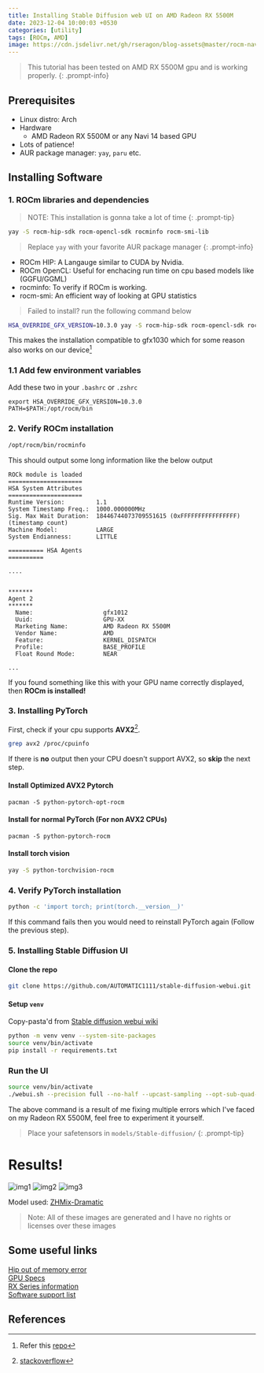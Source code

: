 ```yaml
---
title: Installing Stable Diffusion web UI on AMD Radeon RX 5500M
date: 2023-12-04 10:00:03 +0530
categories: [utility]
tags: [ROCm, AMD]
image: https://cdn.jsdelivr.net/gh/rseragon/blog-assets@master/rocm-navi14/background.png
---
```


> This tutorial has been tested on AMD RX 5500M gpu and is working properly.
{: .prompt-info}

## Prerequisites
- Linux distro: Arch
- Hardware
  + AMD Radeon RX 5500M or any Navi 14 based GPU
- Lots of patience!
- AUR package manager: `yay`, `paru` etc.

## Installing Software
### 1. ROCm libraries and dependencies 

  > NOTE: This installation is gonna take a lot of time
  {: .prompt-tip}

  ```bash
  yay -S rocm-hip-sdk rocm-opencl-sdk rocminfo rocm-smi-lib
  ```
  > Replace `yay` with your favorite AUR package manager
  {: .prompt-info}

  - ROCm HIP:    A Langauge similar to CUDA by Nvidia.
  - ROCm OpenCL: Useful for enchacing run time on cpu based models like (GGFU/GGML)
  - rocminfo:    To verify if ROCm is working.
  - rocm-smi:    An efficient way of looking at GPU statistics


  > Failed to install? run the following command below
  ```bash
  HSA_OVERRIDE_GFX_VERSION=10.3.0 yay -S rocm-hip-sdk rocm-opencl-sdk rocminfo rocm-smi-lib
  ```
  This makes the installation compatible to gfx1030 which for some reason also works on our device[^github-rocm-scripts]

### 1.1 Add few environment variables
Add these two in your `.bashrc` or `.zshrc`
```
export HSA_OVERRIDE_GFX_VERSION=10.3.0
PATH=$PATH:/opt/rocm/bin
```

### 2. Verify ROCm installation
  ```bash
  /opt/rocm/bin/rocminfo
  ```

  This should output some long information like the below output

  ```
  ROCk module is loaded
  =====================
  HSA System Attributes
  =====================
  Runtime Version:         1.1
  System Timestamp Freq.:  1000.000000MHz
  Sig. Max Wait Duration:  18446744073709551615 (0xFFFFFFFFFFFFFFFF) (timestamp count)
  Machine Model:           LARGE
  System Endianness:       LITTLE

  ========== HSA Agents
  ==========

  ....


  *******
  Agent 2
  *******
    Name:                    gfx1012
    Uuid:                    GPU-XX
    Marketing Name:          AMD Radeon RX 5500M
    Vendor Name:             AMD
    Feature:                 KERNEL_DISPATCH
    Profile:                 BASE_PROFILE
    Float Round Mode:        NEAR

  ...

  ```
  If you found something like this with your GPU name correctly displayed, then **ROCm is installed!**

### 3. Installing PyTorch
First, check if your cpu supports **AVX2**[^avx2-check].
```bash
grep avx2 /proc/cpuinfo
```
If there is **no** output then your CPU doesn't support AVX2, so **skip** the next step.

#### Install Optimized AVX2 Pytorch
```
pacman -S python-pytorch-opt-rocm
```

#### Install for normal PyTorch (For non AVX2 CPUs)
```
pacman -S python-pytorch-rocm
```

#### Install torch vision
```bash
yay -S python-torchvision-rocm
```

### 4. Verify PyTorch installation
```bash
python -c 'import torch; print(torch.__version__)'
```
If this command fails then you would need to reinstall PyTorch again (Follow the previous step).

### 5. Installing Stable Diffusion UI
#### Clone the repo
```bash
git clone https://github.com/AUTOMATIC1111/stable-diffusion-webui.git
```
#### Setup `venv`
Copy-pasta'd from [Stable diffusion webui wiki](https://github.com/AUTOMATIC1111/stable-diffusion-webui/wiki/Install-and-Run-on-AMD-GPUs#setup-venv-environment)
```bash
python -m venv venv --system-site-packages
source venv/bin/activate
pip install -r requirements.txt
```

### Run the UI
```bash
source venv/bin/activate
./webui.sh --precision full --no-half --upcast-sampling --opt-sub-quad-attention --lowvram --disable-nan-check
```
The above command is a result of me fixing multiple errors which I've faced on my Radeon RX 5500M, feel free to experiment it yourself.

> Place your safetensors in `models/Stable-diffusion/`
{: .prompt-tip}

# Results!
![img1](https://cdn.jsdelivr.net/gh/rseragon/blog-assets@master/rocm-navi14/00002-1693224475.png)
![img2](https://cdn.jsdelivr.net/gh/rseragon/blog-assets@master/rocm-navi14/00003-1693224476.png)
![img3](https://cdn.jsdelivr.net/gh/rseragon/blog-assets@master/rocm-navi14/00004-1693224477.png)

Model used: [ZHMix-Dramatic](https://civitai.com/models/148158/zhmix-dramatic?modelVersionId=234270)

> Note: All of these images are generated and I have no rights or licenses over these images

## Some useful links

[Hip out of memory error](https://github.com/AUTOMATIC1111/stable-diffusion-webui/issues/6460)<br/>
[GPU Specs](https://www.techpowerup.com/gpu-specs/radeon-rx-5500m.c3460)<br/>
[RX Series information](https://en.wikipedia.org/wiki/Radeon_RX_5000_series#Mobile)<br/>
[Software support list](https://en.wikipedia.org/wiki/List_of_AMD_graphics_processing_units#Features_overview)<br/>

## References 
[^github-rocm-scripts]: Refer this [repo](https://github.com/xuhuisheng/rocm-build/tree/master/navi14)
[^avx2-check]: [stackoverflow](https://stackoverflow.com/questions/37480071/how-to-tell-if-a-linux-machine-supports-avx-avx2-instructions)

